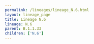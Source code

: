 ```yaml
---
permalink: /lineages/lineage_N.6.html
layout: lineage_page
title: Lineage N.6
lineage: N.6
parent: B.1.1.33
children: ['N.6']
---
```

